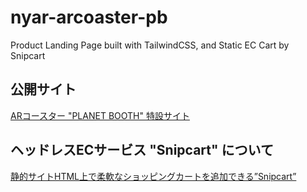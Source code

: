 # nyar-arcoaster-pb
Product Landing Page built with TailwindCSS, and Static EC Cart by Snipcart  
## 公開サイト
[ARコースター "PLANET BOOTH" 特設サイト](http://pb.nyar835.com)

## ヘッドレスECサービス "Snipcart" について
[静的サイトHTML上で柔軟なショッピングカートを追加できる”Snipcart”](https://scr.marketing-wizard.biz/ec/snipcart-install)
